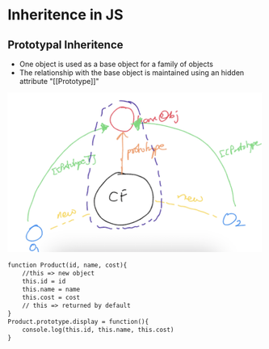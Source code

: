 # Inheritence in JS

## Prototypal Inheritence
- One object is used as a base object for a family of objects
- The relationship with the base object is maintained using an hidden attribute "[[Prototype]]"

![image inheritence](./inheritence.png)

```
function Product(id, name, cost){
    //this => new object
    this.id = id
    this.name = name
    this.cost = cost
    // this => returned by default
}
Product.prototype.display = function(){
    console.log(this.id, this.name, this.cost)
}
```